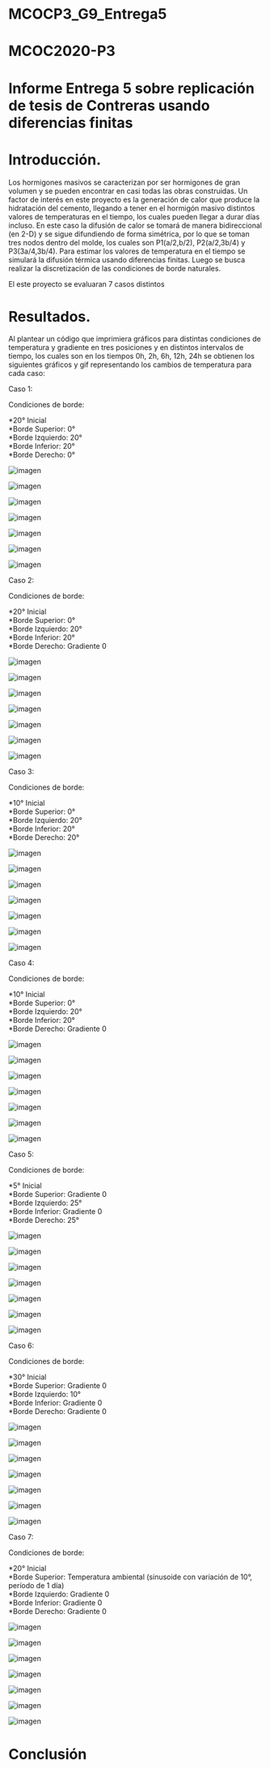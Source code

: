 # MCOCP3_G9_Entrega5

# MCOC2020-P3
  
# Informe Entrega 5 sobre replicación de tesis de Contreras usando diferencias finitas 

# Introducción.
Los hormigones masivos se caracterizan por ser hormigones de gran volumen y se pueden encontrar en casi todas las obras construidas. Un factor de interés en este proyecto es la generación de calor que produce la hidratación del cemento, llegando a tener en el hormigón masivo distintos valores de temperaturas en el tiempo, los cuales pueden llegar a durar días incluso. En este caso la difusión de calor se tomará de manera bidireccional (en 2-D) y se sigue difundiendo de forma simétrica, por lo que se toman tres nodos dentro del molde, los cuales son P1(a/2,b/2), P2(a/2,3b/4) y P3(3a/4,3b/4). Para estimar los valores de temperatura en el tiempo se simulará la difusión térmica usando diferencias finitas. Luego se busca realizar la discretización de las condiciones de borde naturales.

El este proyecto se evaluaran 7 casos distintos

# Resultados.

 Al plantear un código que imprimiera gráficos para distintas condiciones de temperatura y gradiente en tres posiciones y en distintos intervalos de tiempo, los cuales son en los tiempos 0h, 2h, 6h, 12h, 24h se obtienen los siguientes gráficos y gif representando los cambios de temperatura para cada caso:
 
 Caso 1:
 
 Condiciones de borde:  
  
*20° Inicial  
*Borde Superior: 0°  
*Borde Izquierdo: 20°  
*Borde Inferior: 20°  
*Borde Derecho: 0°  

 ![imagen](/Grafico_Caso1.png)
 
 ![imagen](/frame_0h_caso1.png)
 
 ![imagen](/frame_2h_caso1.png)
 
 ![imagen](/frame_6h_caso1.png)
 
 ![imagen](/frame_12h_caso1.png)
 
 ![imagen](/frame_24h_caso1.png)
 

![imagen](/2D_ej04_frame_Caso_1.gif)
  
  
Caso 2:
 
 Condiciones de borde:  
  
*20° Inicial  
*Borde Superior: 0°  
*Borde Izquierdo: 20°  
*Borde Inferior: 20°  
*Borde Derecho: Gradiente 0  
 
 ![imagen](/Grafico_Caso2.png)
 
 ![imagen](/frame_0h_caso2.png)
 
 ![imagen](/frame_2h_caso2.png)
 
 ![imagen](/frame_6h_caso2.png)
 
 ![imagen](/frame_12h_caso2.png)
 
 ![imagen](/frame_24h_caso2.png)
 

![imagen](/2D_ej04_frame_Caso_2.gif)


Caso 3:
 
 Condiciones de borde:  
  
*10° Inicial  
*Borde Superior: 0°  
*Borde Izquierdo: 20°  
*Borde Inferior: 20°  
*Borde Derecho: 20°  
 
 ![imagen](/Grafico_Caso3.png)
 
 ![imagen](/frame_0h_caso3.png)
 
 ![imagen](/frame_2h_caso3.png)
 
 ![imagen](/frame_6h_caso3.png)
 
 ![imagen](/frame_12h_caso3.png)
 
 ![imagen](/frame_24h_caso3.png)
 

![imagen](/2D_ej04_frame_Caso_3.gif)


Caso 4:

Condiciones de borde:  
  
*10° Inicial  
*Borde Superior: 0°  
*Borde Izquierdo: 20°  
*Borde Inferior: 20°  
*Borde Derecho: Gradiente 0  

 ![imagen](/Grafico_Caso4.png)
 
 ![imagen](/frame_0h_caso4.png)
 
 ![imagen](/frame_2h_caso4.png)
 
 ![imagen](/frame_6h_caso4.png)
 
 ![imagen](/frame_12h_caso4.png)
 
 ![imagen](/frame_24h_caso4.png)
 

![imagen](/2D_ej04_frame_Caso_4.gif)


Caso 5:
 
 Condiciones de borde:  
  
*5° Inicial  
*Borde Superior: Gradiente 0  
*Borde Izquierdo: 25°  
*Borde Inferior: Gradiente 0  
*Borde Derecho: 25°  
 
 ![imagen](/Grafico_Caso5.png)
 
 ![imagen](/frame_0h_caso5.png)
 
 ![imagen](/frame_2h_caso5.png)
 
 ![imagen](/frame_6h_caso5.png)
 
 ![imagen](/frame_12h_caso5.png)
 
 ![imagen](/frame_24h_caso5.png)
 

![imagen](/2D_ej04_frame_Caso_5.gif)


Caso 6:
 
 Condiciones de borde:  
  
*30° Inicial  
*Borde Superior: Gradiente 0  
*Borde Izquierdo: 10°  
*Borde Inferior: Gradiente 0  
*Borde Derecho: Gradiente 0  
 
 ![imagen](/Grafico_Caso6.png)
 
 ![imagen](/frame_0h_caso6.png)
 
 ![imagen](/frame_2h_caso6.png)
 
 ![imagen](/frame_6h_caso6.png)
 
 ![imagen](/frame_12h_caso6.png)
 
 ![imagen](/frame_24h_caso6.png)
 

![imagen](/2D_ej04_frame_Caso_6.gif)


Caso 7:

Condiciones de borde:  
  
*20° Inicial  
*Borde Superior: Temperatura ambiental (sinusoide con variación de 10°, período de 1 día)  
*Borde Izquierdo: Gradiente 0  
*Borde Inferior: Gradiente 0  
*Borde Derecho: Gradiente 0  
  
 
 ![imagen](/Grafico_Caso7.png)
 
 ![imagen](/frame_0h_caso7.png)
 
 ![imagen](/frame_2h_caso7.png)
 
 ![imagen](/frame_6h_caso7.png)
 
 ![imagen](/frame_12h_caso7.png)
 
 ![imagen](/frame_24h_caso7.png)
 

![imagen](/2D_ej04_frame_Caso_7.gif)


# Conclusión

